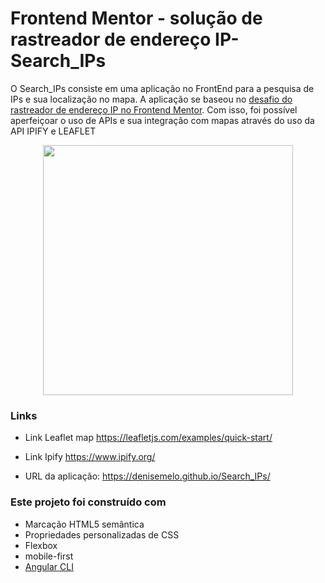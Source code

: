 # Frontend Mentor - solução de rastreador de endereço IP- Search_IPs

O Search_IPs consiste em uma aplicação no FrontEnd para a pesquisa de IPs e sua localização no mapa. A aplicação se baseou no  [desafio do rastreador de endereço IP no Frontend Mentor](https://www.frontendmentor.io/challenges/ip-address-tracker-I8-0yYAH0). Com isso, foi possível aperfeiçoar o uso de APIs e sua integração com mapas através do uso da API IPIFY e LEAFLET
<div align="center">
<img src="https://github.com/DeniseMelo/Search_IPs/blob/main/src/assets/Peek%2020-06-2022%2011-51.gif" width="400px" height= "400px" />
</div>

### Links
- Link Leaflet map https://leafletjs.com/examples/quick-start/

- Link Ipify https://www.ipify.org/

- URL da aplicação:  https://denisemelo.github.io/Search_IPs/

###  Este projeto foi construído com

- Marcação HTML5 semântica
- Propriedades personalizadas de CSS
- Flexbox
- mobile-first
- [Angular CLI](https://github.com/angular/angular-cli)

